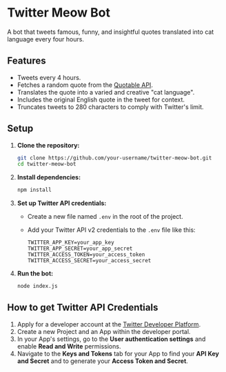 # Twitter Meow Bot

A bot that tweets famous, funny, and insightful quotes translated into cat language every four hours.

## Features

*   Tweets every 4 hours.
*   Fetches a random quote from the [Quotable API](https://github.com/lukePeavey/quotable).
*   Translates the quote into a varied and creative "cat language".
*   Includes the original English quote in the tweet for context.
*   Truncates tweets to 280 characters to comply with Twitter's limit.

## Setup

1.  **Clone the repository:**
    ```bash
    git clone https://github.com/your-username/twitter-meow-bot.git
    cd twitter-meow-bot
    ```

2.  **Install dependencies:**
    ```bash
    npm install
    ```

3.  **Set up Twitter API credentials:**
    *   Create a new file named `.env` in the root of the project.
    *   Add your Twitter API v2 credentials to the `.env` file like this:

        ```
        TWITTER_APP_KEY=your_app_key
        TWITTER_APP_SECRET=your_app_secret
        TWITTER_ACCESS_TOKEN=your_access_token
        TWITTER_ACCESS_SECRET=your_access_secret
        ```

4.  **Run the bot:**
    ```bash
    node index.js
    ```

## How to get Twitter API Credentials

1.  Apply for a developer account at the [Twitter Developer Platform](https://developer.twitter.com/).
2.  Create a new Project and an App within the developer portal.
3.  In your App's settings, go to the **User authentication settings** and enable **Read and Write** permissions.
4.  Navigate to the **Keys and Tokens** tab for your App to find your **API Key and Secret** and to generate your **Access Token and Secret**.